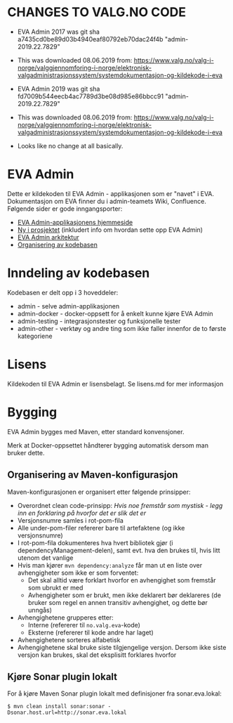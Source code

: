# CHANGES TO VALG.NO CODE

- EVA Admin 2017 was git sha a7435cd0be89d03b4940eaf80792eb70dac24f4b "admin-2019.22.7829"
- This was downloaded 08.06.2019 from:
https://www.valg.no/valg-i-norge/valggjennomforing-i-norge/elektronisk-valgadministrasjonssystem/systemdokumentasjon-og-kildekode-i-eva

- EVA Admin 2019 was git sha fd7009b544eecb4ac7789d3be08d985e86bbcc91 "admin-2019.22.7829"
- This was downloaded 08.06.2019 from:
https://www.valg.no/valg-i-norge/valggjennomforing-i-norge/elektronisk-valgadministrasjonssystem/systemdokumentasjon-og-kildekode-i-eva
- Looks like no change at all basically.

# EVA Admin

Dette er kildekoden til EVA Admin - applikasjonen som er "navet" i EVA.
Dokumentasjon om EVA finner du i admin-teamets Wiki, Confluence. 
Følgende sider er gode inngangsporter:

* [EVA Admin-applikasjonens hjemmeside](https://confluence.valg.no/display/EA/EVA+Admin)
* [Ny i prosjektet](https://confluence.valg.no/display/FELLES/Ny+i+prosjektet) (inkludert info om hvordan sette opp EVA Admin)
* [EVA Admin arkitektur](https://confluence.valg.no/display/EA/Arkitektur+EVA+Admin)
* [Organisering av kodebasen](https://confluence.valg.no/display/EA/Kodeorganisering)

# Inndeling av kodebasen

Kodebasen er delt opp i 3 hoveddeler:

* admin - selve admin-applikasjonen
* admin-docker - docker-oppsett for å enkelt kunne kjøre EVA Admin
* admin-testing - integrasjonstester og funksjonelle tester
* admin-other - verktøy og andre ting som ikke faller innenfor de to første kategoriene

# Lisens

Kildekoden til EVA Admin er lisensbelagt. Se lisens.md for mer informasjon

# Bygging

EVA Admin bygges med Maven, etter standard konvensjoner.

Merk at Docker-oppsettet håndterer bygging automatisk dersom man bruker dette.

## Organisering av Maven-konfigurasjon

Maven-konfigurasjonen er organisert etter følgende prinsipper:

* Overordnet clean code-prinsipp: _Hvis noe fremstår som mystisk - legg inn en forklaring på hvorfor det er slik det er_
* Versjonsnumre samles i rot-pom-fila
* Alle under-pom-filer refererer bare til artefaktene (og ikke versjonsnumre)
* I rot-pom-fila dokumenteres hva hvert bibliotek gjør (i dependencyManagement-delen), samt evt. hva den brukes til, hvis litt utenom det vanlige
* Hvis man kjører `mvn dependency:analyze` får man ut en liste over avhengigheter som ikke er som forventet:
  * Det skal alltid være forklart hvorfor en avhengighet som fremstår som ubrukt er med
  * Avhengigheter som er brukt, men ikke deklarert bør deklareres (de bruker som regel en annen transitiv avhengighet, og dette bør unngås)
* Avhengighetene grupperes etter:
  * Interne (refererer til `no.valg.eva`-kode)
  * Eksterne (refererer til kode andre har laget)
* Avhengighetene sorteres alfabetisk
* Avhengighetene skal bruke siste tilgjengelige versjon. Dersom ikke siste versjon kan brukes, skal det eksplisitt forklares hvorfor

## Kjøre Sonar plugin lokalt
For å kjøre Maven Sonar plugin lokalt med definisjoner fra sonar.eva.lokal:

`$ mvn clean install sonar:sonar -Dsonar.host.url=http://sonar.eva.lokal`